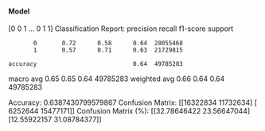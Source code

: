 #### Model
[0 0 1 ... 0 1 1]
Classification Report:
              precision    recall  f1-score   support

           0       0.72      0.58      0.64  28055468
           1       0.57      0.71      0.63  21729815

    accuracy                           0.64  49785283
   macro avg       0.65      0.65      0.64  49785283
weighted avg       0.66      0.64      0.64  49785283

Accuracy: 0.6387430799579867
Confusion Matrix:
[[16322834 11732634]
 [ 6252644 15477171]]
Confusion Matrix (%):
[[32.78646422 23.56647044]
 [12.55922157 31.08784377]]
